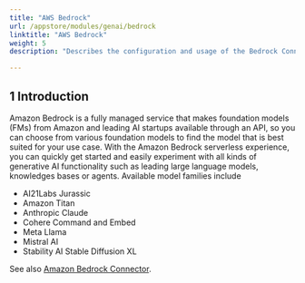 ```yaml
---
title: "AWS Bedrock"
url: /appstore/modules/genai/bedrock
linktitle: "AWS Bedrock"
weight: 5
description: "Describes the configuration and usage of the Bedrock Connector from the Mendix Marketplace that allows you to integrate generative AI into your Mendix app."

---
```


## 1 Introduction

Amazon Bedrock is a fully managed service that makes foundation models (FMs) from Amazon and leading AI startups available through an API, so you can choose from various foundation models to find the model that is best suited for your use case. With the Amazon Bedrock serverless experience, you can quickly get started and easily experiment with all kinds of generative AI functionality such as leading large language models, knowledges bases or agents. Available model families include

* AI21Labs Jurassic
* Amazon Titan
* Anthropic Claude
* Cohere Command and Embed
* Meta Llama
* Mistral AI
* Stability AI Stable Diffusion XL


See also [Amazon Bedrock Connector](/appstore/modules/aws/amazon-bedrock/).